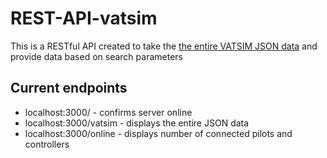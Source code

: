 # REST-API-vatsim

This is a RESTful API created to take the [the entire VATSIM JSON data](http://eu.data.vatsim.net/vatsim-data.json)
and provide data based on search parameters

## Current endpoints

* localhost:3000/ - confirms server online  
* localhost:3000/vatsim - displays the entire JSON data
* localhost:3000/online - displays number of connected pilots and controllers
